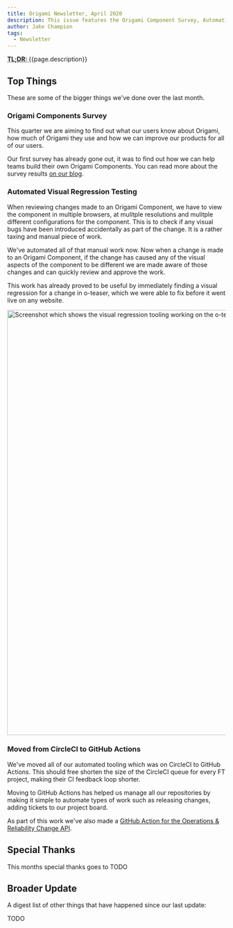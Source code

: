 ```yaml
---
title: Origami Newsletter, April 2020
description: This issue features the Origami Component Survey, Automating Visual Testing of Origami Components and moving from CircleCI to GitHub Actions
author: Jake Champion
tags:
  - Newsletter
---
```


<abbr title="Too long; didn't read">
	<strong>
	TL;DR:
	</strong>
</abbr> {{page.description}}

## Top Things

These are some of the bigger things we've done over the last month.

### Origami Components Survey

This quarter we are aiming to find out what our users know about Origami, how much of Origami they use and how we can improve our products for all of our users.

Our first survey has already gone out, it was to find out how we can help teams build their own Origami Components. You can read more about the survey results [on our blog](https://origami.ft.com/blog/2020/04/20/origami-survey-results/).

### Automated Visual Regression Testing

When reviewing changes made to an Origami Component, we have to view the component in multiple browsers, at mulitple resolutions and mulitple different configurations for the component. This is to check if any visual bugs have been introduced accidentally as part of the change. It is a rather taxing and manual piece of work.

We've automated all of that manual work now. Now when a change is made to an Origami Component, if the change has caused any of the visual aspects of the component to be different we are made aware of those changes and can quickly review and approve the work.

This work has already proved to be useful by immediately finding a visual regression for a change in o-teaser, which we were able to fix before it went live on any website.

<img width="980" alt="Screenshot which shows the visual regression tooling working on the o-teaser component" src="https://user-images.githubusercontent.com/1569131/80602987-bc8df900-8a27-11ea-84b2-1329c45a3d3b.png">

### Moved from CircleCI to GitHub Actions

We've moved all of our automated tooling which was on CircleCI to GitHub Actions. This should free shorten the size of the CircleCI queue for every FT project, making their CI feedback loop shorter.

Moving to GitHub Actions has helped us manage all our repositories by making it simple to automate types of work such as releasing changes, adding tickets to our project board.

As part of this work we've also made a [GitHub Action for the Operations & Reliability Change API](https://github.com/Financial-Times/change-api-action/).


## Special Thanks

This months special thanks goes to TODO

## Broader Update

A digest list of other things that have happened since our last update:

TODO